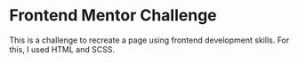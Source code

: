 # Frontend Mentor Challenge
This is a challenge to recreate a page using frontend development skills. For this, I used HTML and SCSS.
